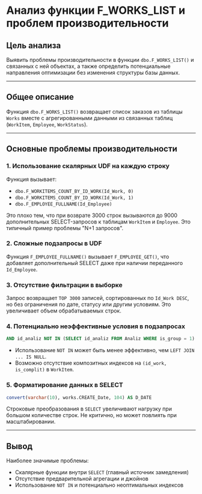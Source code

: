 # Анализ функции F\_WORKS\_LIST и проблем производительности

## Цель анализа

Выявить проблемы производительности в функции `dbo.F_WORKS_LIST()` и связанных с ней объектах, а также определить потенциальные направления оптимизации без изменения структуры базы данных.

---

## Общее описание

Функция `dbo.F_WORKS_LIST()` возвращает список заказов из таблицы `Works` вместе с агрегированными данными из связанных таблиц (`WorkItem`, `Employee`, `WorkStatus`).

---

## Основные проблемы производительности

### 1. Использование скалярных UDF на каждую строку

Функция вызывает:

* `dbo.F_WORKITEMS_COUNT_BY_ID_WORK(Id_Work, 0)`
* `dbo.F_WORKITEMS_COUNT_BY_ID_WORK(Id_Work, 1)`
* `dbo.F_EMPLOYEE_FULLNAME(Id_Employee)`

Это плохо тем, что при возврате 3000 строк вызываются до 9000 дополнительных SELECT-запросов к таблицам `WorkItem` и `Employee`. Это типичный пример проблемы "N+1 запросов".

### 2. Сложные подзапросы в UDF

Функция `F_EMPLOYEE_FULLNAME()` вызывает `F_EMPLOYEE_GET()`, что добавляет дополнительный SELECT даже при наличии переданного `Id_Employee`.

### 3. Отсутствие фильтрации в выборке

Запрос возвращает `TOP 3000` записей, сортированных по `Id_Work DESC`, но без ограничения по дате, статусу или другим условиям. Это увеличивает объем обрабатываемых строк.

### 4. Потенциально неэффективные условия в подзапросах

```sql
AND id_analiz NOT IN (SELECT id_analiz FROM Analiz WHERE is_group = 1)
```

* Использование `NOT IN` может быть менее эффективно, чем `LEFT JOIN ... IS NULL`.
* Возможно отсутствие композитных индексов на `(id_work, is_complit)` в `WorkItem`.

### 5. Форматирование данных в SELECT

```sql
convert(varchar(10), works.CREATE_Date, 104) AS D_DATE
```

Строковые преобразования в `SELECT` увеличивают нагрузку при большом количестве строк. Не критично, но может повлиять при масштабировании.

---

## Вывод

Наиболее значимые проблемы:

* Скалярные функции внутри `SELECT` (главный источник замедления)
* Отсутствие предварительной агрегации и джойнов
* Использование `NOT IN` и потенциально неоптимальных индексов
